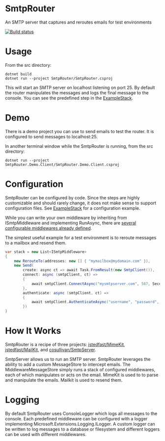 # SmtpRouter
An SMTP server that captures and reroutes emails for test environments

[![Build status](https://ci.appveyor.com/api/projects/status/cx8cjr6ejyboupgb/branch/master?svg=true)](https://ci.appveyor.com/project/justinjstark/smtprouter/branch/master)

# Usage
From the src directory:
```
dotnet build
dotnet run --project SmtpRouter/SmtpRouter.csproj
```

This will start an SMTP server on localhost listening on port 25. By default the router manipulates the messages and logs the final message to the console. You can see the predefined step in the [ExampleStack](https://github.com/justinjstark/SmtpRouter/blob/master/src/SmtpRouter/Stacks/ExampleStack.cs#L12).

# Demo
There is a demo project you can use to send emails to test the router. It is configured to send messages to localhost:25.

In another terminal window while the SmtpRouter is running, from the src directory:
```
dotnet run --project SmtpRouter.Demo.Client/SmtpRouter.Demo.Client.csproj
```

# Configuration
SmtpRouter can be configured by code. Since the steps are highly customizable and should rarely change, it does not make sense to support configuration files. See [ExampleStack](https://github.com/justinjstark/SmtpRouter/blob/master/src/SmtpRouter/Stacks/ExampleStack.cs#L12) for a configuration example.

While you can write your own middleware by inheriting from ISmtpMiddleware and implementing RunAsync, there are [several configurable middlewares already defined](https://github.com/justinjstark/SmtpRouter/tree/master/src/SmtpRouter/Middlewares).

The simplest useful example for a test environment is to reroute messages to a mailbox and resend them.
```csharp
var stack = new List<ISmtpMiddleware>
{
    new RerouteTo(addresses: new [] { "mymailbox@mydomain.com" }),
    new Send(
        create: async ct => await Task.FromResult(new SmtpClient()),
        connect: async (smtpClient, ct) =>
        {
            await smtpClient.ConnectAsync("mysmtpserver.com", 587, SecureSocketOptions.StartTls, ct);
        },
        authenticate: async (smtpClient, ct) =>
        {
            await smtpClient.AuthenticateAsync("username", "password", ct);
        })
}
```

# How It Works
SmtpRouter is a recipe of three projects: [jstedfast/MimeKit](https://github.com/jstedfast/MimeKit), [jstedfast/MailKit](https://github.com/jstedfast/MailKit), and [cosullivan/SmtpServer](https://github.com/cosullivan/SmtpServer).

SmtpServer allows us to run an SMTP server. SmtpRouter leverages the ability to add a custom MessageStore to intercept emails. The MiddlewareMessageStore simply runs a stack of configured middlewares, each of which manipulates or acts on the email. MimeKit is used to to parse and manipulate the emails. Mailkit is used to resend them.

# Logging
By default SmtpRouter uses ConsoleLogger which logs all messages to the console. Each predefined middleware can be configured with a logger implementing Microsoft.Extensions.Logging.ILogger. A custom logger can be written to log messages to a database or filesystem and different loggers can be used with different middlewares.
